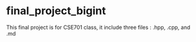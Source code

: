 # final_project_bigint
This final project is for CSE701 class, it include three files : .hpp, .cpp, and .md
